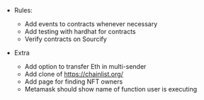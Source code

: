 - Rules:
	- Add events to contracts whenever necessary
	- Add testing with hardhat for contracts
	- Verify contracts on Sourcify

- Extra
	- Add option to transfer Eth in multi-sender
	- Add clone of https://chainlist.org/
	- Add page for finding NFT owners
	- Metamask should show name of function user is executing